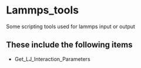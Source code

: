 # Lammps_tools
  Some scripting tools used for lammps input or output
## These include the following items
- Get_LJ_Interaction_Parameters
